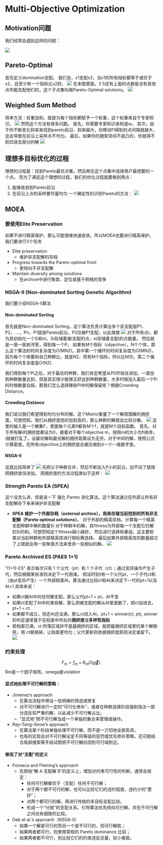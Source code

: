 # Multi-Objective Optimization
## Motivation问题
我们经常会遇到这样的问题：

![](assets/Pasted%20image%2020250223012127.webp)
## Pareto-Optimal
首先定义domination支配。
我们说，x1支配x2，当x1的所有指标都等于或优于x2，且至少有一个指标比x2好。
![](assets/Pasted%20image%2020250223012338.webp)
在本图里面，3 5还有上面的点都是没有其他点所能支配他们的，这个子点集叫做Pareto-Optimal solutions。
![](assets/Pasted%20image%2020250223012437.webp)
## Weighted Sum Method
简单方法：权重加和，就是为每个指标都赋予一个权重，这个权重来自于专家知识。
![](assets/Pasted%20image%2020250223013127.webp)
然而这个方法有很多问题。
首先，你需要专家知识来知道w。
其次，由于你不断变化斜率来找到pareto前沿，斜率越大，你移动f1得到的点间隔就越大，这会导致在前沿上采样点不均匀。
最后，如果你的搜索空间不是凸的，你就得不到凹进去部分的解
![](assets/Pasted%20image%2020250223013150.webp)

## 理想多目标优化的过程
理想的过程是：找到Pareto最优点集，然后再在这个点集中选择用户最想要的一个点。
而为了满足这个理想的过程，我们的优化过程就要做到两点：
1. 能够收敛到Pareto前沿
2. 在前沿上点的采样要尽量均匀
一个确定性的识别Pareto的方法：
![](assets/Pasted%20image%2020250223014038.webp)
## MOEA
### 要使用Elite Preservation
如果不进行精英保护，那么可能很难快速收敛。所以MOEA也要进行精英保护。
我们要进行3个任务
- Elite preservation
	- 维护非支配解的存档
- Progress towards the Pareto-optimal front
	- 更倾向于非支配解
- Maintain diversity among solutions
	- 在archive中进行聚类、定位或基于网格的竞争

### NSGA-II (Non-dominated Sorting Genetic Algorithm)
我们要介绍NSGA-II算法
#### Non-dominated Sorting
首先就是Non-dominated Sorting，这个算法负责计算出多个非支配层P1，P2，....，Pn，P1就是Pareto前沿，P2仅被P1支配，以此类推
![](assets/Pasted%20image%2020250223014740.webp)
对于所有点i，都为其初始化一个Si和ni，Si存储着被i支配的点，ni存储着支配i的点数量。
然后就是一层一层剥洋葱，得到每一个P。
如果有M个指标（objective），N个个体，那么这个算法的时间复杂度为O(MN2)。其中第一个循环的时间复杂度为O(MN2)，因为每个个体要和自己种群比，就是N2，而有M个指标，所以比M次。第二个循环的时间复杂度是O(N2).

我们得到每个Pi之后，对于最后的种群，我们肯定希望从P0开始往进加，一直加到种群数量达到，但是其实很少能够正好达到种群数量，大多时候加入最后一个Pi的时候数量会超，那我们怎么选择哪些Pi中的解保留呢？根据Crowding Distance。
#### Crowding Distance
我们说过我们希望得到均匀分布的解。这个Metric衡量了一个解周围解的拥挤度。可想而知，我们从拥挤度低的加到高的，那么种群的解就会比较分散。
![](assets/Pasted%20image%2020250223020035.webp)
这里的输入是一个解集F，里面每个元素fi都有M个f，就是M个目标函数。
首先，对于所有解i的拥挤度都设为0，接着对于每个objective m，按照m的大小为fi排序，i就被打乱了。设最优解和最劣解的拥挤距离设为无穷，对于中间的解，按照公式计算密度。在所有objecttive上的拥挤度会被压缩到d一个一维数字里。

#### NSGA-II
这就比较简单了
![](assets/Pasted%20image%2020250223020803.webp)
先把父子种群合并，然后不断加入P小的前沿，加不动了就按照拥挤度往进加。
用拥挤度的方法过程类似于这样：
![](assets/Pasted%20image%2020250223020923.webp)
### Strength Pareto EA (SPEA)
这个没怎么讲，但是说一下
强化 Pareto 进化算法。这个算法通过在外部让所有非支配解存下来来保护非支配解
- **SPEA 维护一个外部存档（external archive），用来存储当前找到的所有非支配解（Pareto optimal solutions）**。
对于外部的精英存档，计算每一个精英支配种群中解的数量Si
对于种群中的解，其fitness为外部每一个支配它的解的Si的和。可想而知这个fitness越小越好。
然后进行选择和重组，这主要依靠对当前种群和外部精英库进行锦标赛选择。
最后如果外部精英库的数量超过了上限就会用一些聚类方法来舍弃一些相似的解。
![](assets/Pasted%20image%2020250223024147.webp)


### Pareto Archived ES (PAES 1+1)
“(1+1)-ES” 表示每次只有 1 个父代（pt​）和 1 个子代（ct​）；通过变异操作产生子代，然后根据某些准则决定下一代用谁。
假设时刻t有一个父代pt，一个子代ct和（由pt变异产生）一个外部档案At，算法通过比较ct和At来决定下一代的pt+1以及At+1
具体来说：
- 如果ct被At中的任何解支配，那么父代pt+1 = pt，At不变
- 如果ct支配了At中的某些解，那么把被支配的解从At里面删了，把ct加进去，pt+1 = ct
- 如果都不成立，但还At还没满，那么ct进入At，pt+1 = winner(ct, pt), winner的判定通常基于在档案中所处的**拥挤度**或**多样性指标**
- 若档案已满，ct 所落区域并不是最拥挤的区域，就把最拥挤区域里的某个解剔除，用 ct​ 替换掉，让档案更均匀；父代更新则依据拥挤度原则决定谁留下。
![](assets/Pasted%20image%2020250223024139.webp)
### 约束处理

$$F_m=f_m+R_m\Omega(\vec{g}).$$
Rm是一个因子矩阵，omega是violation
#### 显式地处理不可行解的策略：
- Jimenez’s approach
	- 在算法流程中增设一些明确的筛选或修复
	- 对不可行解进行一定的“可行化修补”，或者在种群选择阶段强制淘汰一部分违反较严重的解，以此减少不可行解占比。
	- “显式地”把不可行解当成一个单独的集合来管理或操作。
- Ray–Tang–Seow’s approach
	- 在算法某个阶段单独处理不可行解，而不是一刀切地全部丢弃。
	- 也有的实现会对不可行解设定不同等级的惩罚或优先修补策略，还可能结合局部搜索等手段试图把不可行解拉回到可行域附近。
#### 修改了对“支配”的定义
- Fonseca and Fleming’s approach
	- 在原始“解 A 支配解 B”的定义上，增加对约束可行性的判断，通常会规定：
		- 任何可行解都优于（支配）任何不可行解；
		- 对于两个都不可行的解，也可以比较它们的违约程度，违约少的“更好”；
		- 对两个都可行的解，再进行传统的多目标支配比较。
		- 形成一个“分层”的支配关系，引导算法优先倾向可行解，并在不可行解之间也有细致的比较。
- Deb et al.’s approach（NSGA-II）
	- 如果一个解是可行的而另一个是不可行的，则可行解胜；
	- 如果两者都可行，则使用常规的 Pareto dominance 比较；
	- 如果两者都不可行，则比较它们的约束违反总量，较小者胜。

